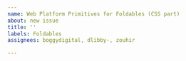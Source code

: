 ```yaml
---
name: Web Platform Primitives for Foldables (CSS part)
about: new issue
title: ''
labels: Foldables
assignees: boggydigital, dlibby-, zouhir

---
```



